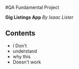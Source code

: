 #QA Fundamental Project

**Gig Listings App** _By Isaac Lister_
## Contents


* I Don't
 * understand
 * why this
  * Doesn't work
